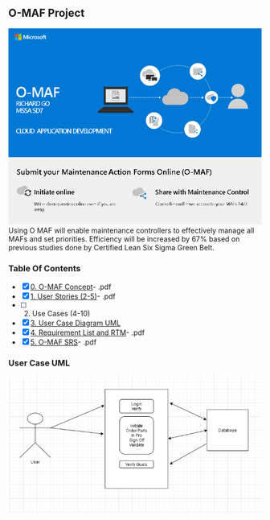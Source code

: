 ## O-MAF Project
![O-MAF Concept](O-MAF-concept.png)
Using O MAF will enable maintenance controllers to
effectively manage all MAFs and set priorities.
Efficiency will be increased by 67% based on
previous studies done by Certified Lean Six Sigma
Green Belt.

### Table Of Contents
- [X] [0. O-MAF Concept](O-MAF%20Concept.pdf)- .pdf
- [X] [1. User Stories (2-5)](User%20Story.pdf)- .pdf
- [ ] 2. Use Cases (4-10)
- [X] [3. User Case Diagram UML](#user-case-uml)
- [X] [4. Requirement List and RTM](Requirement%20List%20and%20RTM.pdf)- .pdf
- [X] [5. O-MAF SRS](O-MAF%20srs.pdf)- .pdf

### User Case UML
![User Case Diagram UML](Case%20UML.png)
